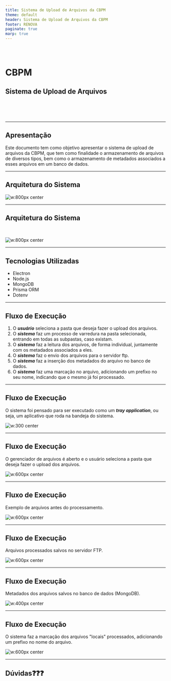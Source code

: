 ```yaml
---
title: Sistema de Upload de Arquivos da CBPM
theme: default
header: Sistema de Upload de Arquivos da CBPM
footer: RENOVA
paginate: true
marp: true
---
```

<!-- markdownlint-disable MD025 MD033 MD003 MD024 -->

<style>
img[alt~="center"] {
  display: block;
  margin: 0 auto;
}
</style>

# CBPM

## Sistema de Upload de Arquivos

<br/>
<br/>
<br/>

<style scoped>
h1 {
    padding-top: 1.5em;
}
</style>

---

## Apresentação

Este documento tem como objetivo apresentar o sistema de upload de arquivos da CBPM, que tem como finalidade o armazenamento de arquivos de diversos tipos, bem como o armazenamento de metadados associados a esses arquivos em um banco de dados.

---

## Arquitetura do Sistema

<!-- Imagem da Arquitetura do Sistema -->

![w:800px center](./img/diagrama.png)

---

## Arquitetura do Sistema

<br>

![w:800px center](./img/fluxo_execucao.png)

---

## Tecnologias Utilizadas

- Electron
- Node.js
- MongoDB
- Prisma ORM
- Dotenv

---

## Fluxo de Execução

1. O ***usuário*** seleciona a pasta que deseja fazer o upload dos arquivos.
2. O ***sistema*** faz um processo de varredura na pasta selecionada, entrando em todas as subpastas, caso existam.
3. O ***sistema*** faz a leitura dos arquivos, de forma individual, juntamente com os metadados associados a eles.
4. O ***sistema*** faz o envio dos arquivos para o servidor ftp.
5. O ***sistema*** faz a inserção dos metadados do arquivo no banco de dados.
6. O ***sistema*** faz uma marcação no arquivo, adicionando um prefixo no seu nome, indicando que o mesmo já foi processado.

---

## Fluxo de Execução

<!-- O sistema foi pensado para ser executado em um ambiente *headless*, ou seja, sem a necessidade de interação com o usuário. O sistema é executado em *background*, de forma automática, sem a necessidade de intervenção humana. -->

O sistema foi pensado para ser executado como um ***tray application***, ou seja, um aplicativo que roda na bandeja do sistema.

![w:300 center](./img/fluxo_execucao01.png)

---

## Fluxo de Execução

O gerenciador de arquivos é aberto e o usuário seleciona a pasta que deseja fazer o upload dos arquivos.

![w:600px center](./img/fluxo_execucao02.png)

---

## Fluxo de Execução

Exemplo de arquivos antes do processamento.

![w:600px center](./img/fluxo_execucao03.png)

---

## Fluxo de Execução

Arquivos processados salvos no servidor FTP.

![w:600px center](./img/fluxo_execucao05.png)

---

## Fluxo de Execução

Metadados dos arquivos salvos no banco de dados (MongoDB).

![w:400px center](./img/fluxo_execucao06.png)

---

## Fluxo de Execução

O sistema faz a marcação dos arquivos "locais" processados, adicionando um prefixo no nome do arquivo.

![w:600px center](./img/fluxo_execucao04.png)

---

## Dúvidas❓❓❓
